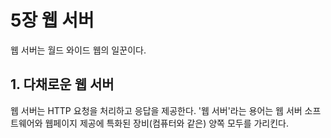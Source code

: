 # 5장 웹 서버

웹 서버는 월드 와이드 웹의 일꾼이다.

## 1. 다채로운 웹 서버

웹 서버는 HTTP 요청을 처리하고 응답을 제공한다. '웹 서버'라는 용어는 웹 서버 소프트웨어와 웹페이지 제공에 특화된 장비(컴퓨터와 같은) 양쪽 모두를 가리킨다.